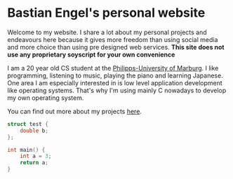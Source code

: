 # **Bastian Engel's personal website**

Welcome to my website. I share a lot about my personal projects
and endeavours here because it gives more freedom than using social media
and more choice than using pre designed web services. **This site does not
use any proprietary soyscript for your own convenience**

I am a 20 year old CS student at the
[Philipps-University of Marburg](https://uni-marburg.de). I like programming, listening to music,
playing the piano and learning Japanese. One area I am especially interested in
is low level application development like operating systems. That's why I'm using mainly C
nowadays to develop my own operating system.

You can find out more about my projects [here](html/projects.html).

```C
struct test {
    double b;
};

int main() {
    int a = 3;
    return a;
}
```
